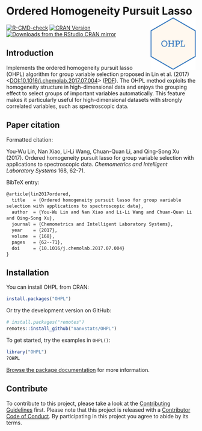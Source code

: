 # Ordered Homogeneity Pursuit Lasso <img src="man/figures/logo.png" align="right" width="120" />

<!-- badges: start -->
[![R-CMD-check](https://github.com/nanxstats/OHPL/actions/workflows/R-CMD-check.yaml/badge.svg)](https://github.com/nanxstats/OHPL/actions/workflows/R-CMD-check.yaml)
[![CRAN Version](https://www.r-pkg.org/badges/version/OHPL)](https://cran.r-project.org/package=OHPL)
[![Downloads from the RStudio CRAN mirror](https://cranlogs.r-pkg.org/badges/OHPL)](https://cran.r-project.org/package=OHPL)
<!-- badges: end -->

## Introduction

Implements the ordered homogeneity pursuit lasso (OHPL) algorithm for group variable selection proposed in Lin et al. (2017) <[DOI:10.1016/j.chemolab.2017.07.004](https://doi.org/10.1016/j.chemolab.2017.07.004)> ([PDF](https://nanx.me/papers/OHPL.pdf)). The OHPL method exploits the homogeneity structure in high-dimensional data and enjoys the grouping effect to select groups of important variables automatically. This feature makes it particularly useful for high-dimensional datasets with strongly correlated variables, such as spectroscopic data.

## Paper citation

Formatted citation:

You-Wu Lin, Nan Xiao, Li-Li Wang, Chuan-Quan Li, and Qing-Song Xu (2017). Ordered homogeneity pursuit lasso for group variable selection with applications to spectroscopic data. _Chemometrics and Intelligent Laboratory Systems_ 168, 62-71.

BibTeX entry:

```
@article{lin2017ordered,
  title   = {Ordered homogeneity pursuit lasso for group variable selection with applications to spectroscopic data},
  author  = {You-Wu Lin and Nan Xiao and Li-Li Wang and Chuan-Quan Li and Qing-Song Xu},
  journal = {Chemometrics and Intelligent Laboratory Systems},
  year    = {2017},
  volume  = {168},
  pages   = {62--71},
  doi     = {10.1016/j.chemolab.2017.07.004}
}
```

## Installation

You can install OHPL from CRAN:

```r
install.packages("OHPL")
```

Or try the development version on GitHub:

```r
# install.packages("remotes")
remotes::install_github("nanxstats/OHPL")
```

To get started, try the examples in `OHPL()`:

```r
library("OHPL")
?OHPL
```

[Browse the package documentation](https://ohpl.io/doc/) for more information.

## Contribute

To contribute to this project, please take a look at the [Contributing Guidelines](CONTRIBUTING.md) first. Please note that this project is released with a [Contributor Code of Conduct](CONDUCT.md). By participating in this project you agree to abide by its terms.
